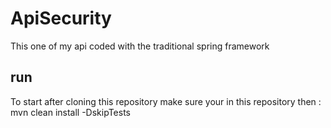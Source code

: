 # ApiSecurity
This one of my api coded with the traditional spring framework
## run
To start after cloning this repository
make sure your in this repository
then : mvn clean install -DskipTests
